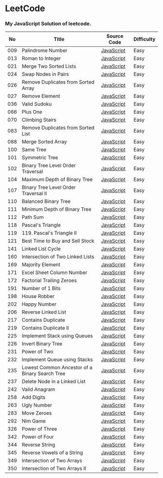 # LeetCode
### My JavaScript Solution of leetcode.


| No | Title | Source Code | Difficulty |
|----| ----- | -------- | ---------- |
|009|Palindrome Number|[JavaScript](https://github.com/zj972/leetcode/tree/master/code/009.%20Palindrome%20Number)|Easy|
|013|Roman to Integer|[JavaScript](https://github.com/zj972/leetcode/tree/master/code/013.%20Roman%20to%20Integer)|Easy|
|021|Merge Two Sorted Lists|[JavaScript](https://github.com/zj972/leetcode/tree/master/code/021.%20Merge%20Two%20Sorted%20Lists)|Easy|
|024|Swap Nodes in Pairs|[JavaScript](https://github.com/zj972/leetcode/tree/master/code/024.%20Swap%20Nodes%20in%20Pairs)|Easy|
|026|Remove Duplicates from Sorted Array|[JavaScript](https://github.com/zj972/leetcode/tree/master/code/026.%20Remove%20Duplicates%20from%20Sorted%20Array)|Easy|
|027|Remove Element|[JavaScript](https://github.com/zj972/leetcode/tree/master/code/027.%20Remove%20Element)|Easy|
|036|Valid Sudoku|[JavaScript](https://github.com/zj972/leetcode/tree/master/code/036.%20Valid%20Sudoku)|Easy|
|066|Plus One|[JavaScript](https://github.com/zj972/leetcode/tree/master/code/066.%20Plus%20One)|Easy|
|070|Climbing Stairs|[JavaScript](https://github.com/zj972/leetcode/tree/master/code/070.%20Climbing%20Stairs)|Easy|
|083|Remove Duplicates from Sorted List|[JavaScript](https://github.com/zj972/leetcode/tree/master/code/083.%20Remove%20Duplicates%20from%20Sorted%20List)|Easy|
|088|Merge Sorted Array|[JavaScript](https://github.com/zj972/leetcode/tree/master/code/088.%20Merge%20Sorted%20Array)|Easy|
|100|Same Tree|[JavaScript](https://github.com/zj972/leetcode/tree/master/code/100.%20Same%20Tree)|Easy|
|101|Symmetric Tree|[JavaScript](https://github.com/zj972/leetcode/tree/master/code/101.%20Symmetric%20Tree)|Easy|
|102|Binary Tree Level Order Traversal|[JavaScript](https://github.com/zj972/leetcode/tree/master/code/102.%20Binary%20Tree%20Level%20Order%20Traversal)|Easy|
|104|Maximum Depth of Binary Tree|[JavaScript](https://github.com/zj972/leetcode/tree/master/code/104.%20Maximum%20Depth%20of%20Binary%20Tree)|Easy|
|107|Binary Tree Level Order Traversal II|[JavaScript](https://github.com/zj972/leetcode/tree/master/code/107.%20Binary%20Tree%20Level%20Order%20Traversal%20II)|Easy|
|110|Balanced Binary Tree|[JavaScript](https://github.com/zj972/leetcode/tree/master/code/110.%20Balanced%20Binary%20Tree)|Easy|
|111|Minimum Depth of Binary Tree|[JavaScript](https://github.com/zj972/leetcode/tree/master/code/111.%20Minimum%20Depth%20of%20Binary%20Tree)|Easy|
|112|Path Sum|[JavaScript](https://github.com/zj972/leetcode/tree/master/code/112.%20Path%20Sum)|Easy|
|118|Pascal's Triangle|[JavaScript](https://github.com/zj972/leetcode/tree/master/code/118.%20Pascal's%20Triangle)|Easy|
|119|119. Pascal's Triangle II|[JavaScript](https://github.com/zj972/leetcode/tree/master/code/119.%20Pascal's%20Triangle%20II)|Easy|
|121|Best Time to Buy and Sell Stock|[JavaScript](https://github.com/zj972/leetcode/tree/master/code/121.%20Best%20Time%20to%20Buy%20and%20Sell%20Stock)|Easy|
|141|Linked List Cycle|[JavaScript](https://github.com/zj972/leetcode/tree/master/code/141.%20Linked%20List%20Cycle)|Easy|
|160|Intersection of Two Linked Lists|[JavaScript](https://github.com/zj972/leetcode/tree/master/code/160.%20Intersection%20of%20Two%20Linked%20Lists)|Easy|
|169|Majority Element|[JavaScript](https://github.com/zj972/leetcode/tree/master/code/169.%20Majority%20Element)|Easy|
|171|Excel Sheet Column Number|[JavaScript](https://github.com/zj972/leetcode/tree/master/code/171.%20Excel%20Sheet%20Column%20Number)|Easy|
|172|Factorial Trailing Zeroes|[JavaScript](https://github.com/zj972/leetcode/tree/master/code/172.%20Factorial%20Trailing%20Zeroes)|Easy|
|191|Number of 1 Bits|[JavaScript](https://github.com/zj972/leetcode/tree/master/code/191.%20Number%20of%201%20Bits)|Easy|
|198|House Robber|[JavaScript](https://github.com/zj972/leetcode/tree/master/code/198.%20House%20Robber)|Easy|
|202|Happy Number|[JavaScript](https://github.com/zj972/leetcode/tree/master/code/202.%20Happy%20Number)|Easy|
|206|Reverse Linked List|[JavaScript](https://github.com/zj972/leetcode/tree/master/code/206.%20Reverse%20Linked%20List)|Easy|
|217|Contains Duplicate|[JavaScript](https://github.com/zj972/leetcode/tree/master/code/217.%20Contains%20Duplicate)|Easy|
|219|Contains Duplicate II|[JavaScript](https://github.com/zj972/leetcode/tree/master/code/219.%20Contains%20Duplicate%20II)|Easy|
|225|Implement Stack using Queues|[JavaScript](https://github.com/zj972/leetcode/tree/master/code/225.%20Implement%20Stack%20using%20Queues)|Easy|
|226|Invert Binary Tree|[JavaScript](https://github.com/zj972/leetcode/tree/master/code/226.%20Invert%20Binary%20Tree)|Easy|
|231|Power of Two|[JavaScript](https://github.com/zj972/leetcode/tree/master/code/231.%20Power%20of%20Two)|Easy|
|232|Implement Queue using Stacks|[JavaScript](https://github.com/zj972/leetcode/tree/master/code/232.%20Implement%20Queue%20using%20Stacks)|Easy|
|235|Lowest Common Ancestor of a Binary Search Tree|[JavaScript](https://github.com/zj972/leetcode/tree/master/code/235.%20Lowest%20Common%20Ancestor%20of%20a%20Binary%20Search%20Tree)|Easy|
|237|Delete Node in a Linked List|[JavaScript](https://github.com/zj972/leetcode/tree/master/code/237.%20Delete%20Node%20in%20a%20Linked%20List)|Easy|
|242|Valid Anagram|[JavaScript](https://github.com/zj972/leetcode/tree/master/code/242.%20Valid%20Anagram)|Easy|
|258|Add Digits|[JavaScript](https://github.com/zj972/leetcode/tree/master/code/258.%20Add%20Digits)|Easy|
|263|Ugly Number|[JavaScript](https://github.com/zj972/leetcode/tree/master/code/263.%20Ugly%20Number)|Easy|
|283|Move Zeroes|[JavaScript](https://github.com/zj972/leetcode/tree/master/code/283.%20Move%20Zeroes)|Easy|
|292|Nim Game|[JavaScript](https://github.com/zj972/leetcode/tree/master/code/292.%20Nim%20Game)|Easy|
|326|Power of Three|[JavaScript](https://github.com/zj972/leetcode/tree/master/code/326.%20Power%20of%20Three)|Easy|
|342|Power of Four|[JavaScript](https://github.com/zj972/leetcode/tree/master/code/342.%20Power%20of%20Four)|Easy|
|344|Reverse String|[JavaScript](https://github.com/zj972/leetcode/tree/master/code/344.%20Reverse%20String)|Easy|
|345|Reverse Vowels of a String|[JavaScript](https://github.com/zj972/leetcode/tree/master/code/345.%20Reverse%20Vowels%20of%20a%20String)|Easy|
|349|Intersection of Two Arrays|[JavaScript](https://github.com/zj972/leetcode/tree/master/code/349.%20Intersection%20of%20Two%20Arrays)|Easy|
|350|Intersection of Two Arrays II|[JavaScript](https://github.com/zj972/leetcode/tree/master/code/350.%20Intersection%20of%20Two%20Arrays%20II)|Easy|
